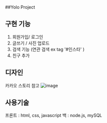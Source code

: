 ##Yolo Project

## 구현 기능
1. 회원가입/ 로그인
2. 글쓰기 / 사진 업로드
3. 검색 기능 (연관 검색 ex tag '#인스타' )
4. 친구 추가

## 디자인
카카오 스토리 참고
![image](https://user-images.githubusercontent.com/78728865/175050083-80bab92d-7e47-452c-a06c-b59183b24137.png)

## 사용기술
프론트 : html, css, javascript 
백 : node.js, mySQL
